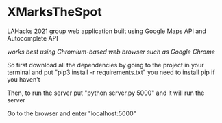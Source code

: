 # XMarksTheSpot
LAHacks 2021 group web application built using Google Maps API and Autocomplete API

*works best using Chromium-based web browser such as Google Chrome*

So first download all the dependencies by going to the project
in your terminal and put "pip3 install -r requirements.txt"
you need to install pip if you haven't


Then, to run the server put "python server.py 5000" and it will run the server

Go to the browser and enter "localhost:5000"

